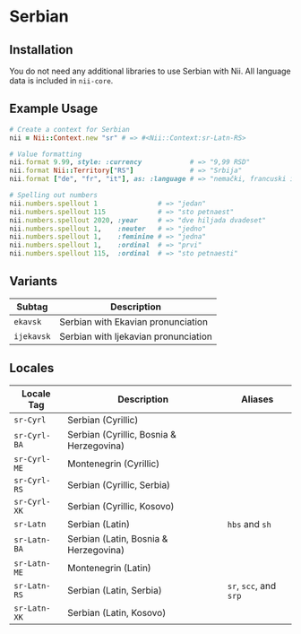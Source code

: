 <!-- This file has been generated. Source: languages/_template.md.erb -->

# Serbian

## Installation

You do not need any additional libraries to use Serbian with Nii.
All language data is included in `nii-core`.

## Example Usage

``` ruby
# Create a context for Serbian
nii = Nii::Context.new "sr" # => #<Nii::Context:sr-Latn-RS>

# Value formatting
nii.format 9.99, style: :currency            # => "9,99 RSD"
nii.format Nii::Territory["RS"]              # => "Srbija"
nii.format ["de", "fr", "it"], as: :language # => "nemački, francuski i italijanski"

# Spelling out numbers
nii.numbers.spellout 1               # => "jedan"
nii.numbers.spellout 115             # => "sto petnaest"
nii.numbers.spellout 2020, :year     # => "dve hiljada dvadeset"
nii.numbers.spellout 1,    :neuter   # => "jedno"
nii.numbers.spellout 1,    :feminine # => "jedna"
nii.numbers.spellout 1,    :ordinal  # => "prvi"
nii.numbers.spellout 115,  :ordinal  # => "sto petnaesti"
```

## Variants

<table>
  <thead>
    <tr>
      <th>Subtag</th>
      <th>Description</th>
    </tr>
  </thead>
  <tbody>
    <tr>
      <td><code>ekavsk</code></td>
      <td>Serbian with Ekavian pronunciation</td>
    </tr>
    <tr>
      <td><code>ijekavsk</code></td>
      <td>Serbian with Ijekavian pronunciation</td>
    </tr>
  </tbody>
</table>

## Locales

<table>
  <thead>
    <tr>
      <th>Locale Tag</th>
      <th>Description</th>
      <th>Aliases</th>
    </tr>
  </thead>
  <tbody>
    <tr>
      <td><code>sr-Cyrl</code></td>
      <td>Serbian (Cyrillic)</td>
      <td></td>
    </tr>
    <tr>
      <td><code>sr-Cyrl-BA</code></td>
      <td>Serbian (Cyrillic, Bosnia &amp; Herzegovina)</td>
      <td></td>
    </tr>
    <tr>
      <td><code>sr-Cyrl-ME</code></td>
      <td>Montenegrin (Cyrillic)</td>
      <td></td>
    </tr>
    <tr>
      <td><code>sr-Cyrl-RS</code></td>
      <td>Serbian (Cyrillic, Serbia)</td>
      <td></td>
    </tr>
    <tr>
      <td><code>sr-Cyrl-XK</code></td>
      <td>Serbian (Cyrillic, Kosovo)</td>
      <td></td>
    </tr>
    <tr>
      <td><code>sr-Latn</code></td>
      <td>Serbian (Latin)</td>
      <td><code>hbs</code> and <code>sh</code></td>
    </tr>
    <tr>
      <td><code>sr-Latn-BA</code></td>
      <td>Serbian (Latin, Bosnia &amp; Herzegovina)</td>
      <td></td>
    </tr>
    <tr>
      <td><code>sr-Latn-ME</code></td>
      <td>Montenegrin (Latin)</td>
      <td></td>
    </tr>
    <tr>
      <td><code>sr-Latn-RS</code></td>
      <td>Serbian (Latin, Serbia)</td>
      <td><code>sr</code>, <code>scc</code>, and <code>srp</code></td>
    </tr>
    <tr>
      <td><code>sr-Latn-XK</code></td>
      <td>Serbian (Latin, Kosovo)</td>
      <td></td>
    </tr>
  </tbody>
</table>


